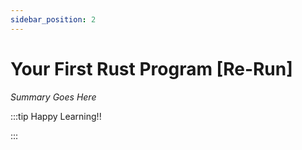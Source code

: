 ```yaml
---
sidebar_position: 2
---
```


# Your First Rust Program [Re-Run]

_Summary Goes Here_

:::tip Happy Learning!!

<QuestButton text="Go To Quest" link="https://app.stackup.dev/quest_page/your-first-rust-program-1" />

:::
